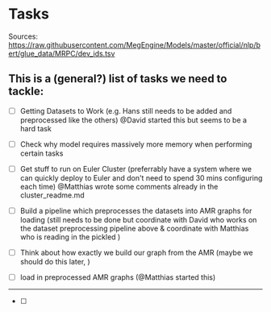 # Tasks

Sources: https://raw.githubusercontent.com/MegEngine/Models/master/official/nlp/bert/glue_data/MRPC/dev_ids.tsv


## This is a (general?) list of tasks we need to tackle:

- [ ] Getting Datasets to Work (e.g. Hans still needs to be added and preprocessed like the others) @David started this but seems to be a hard task
- [ ] Check why model requires massively more memory when performing certain tasks
- [ ] Get stuff to run on Euler Cluster (preferrably have a system where we can quickly deploy to Euler and don't need to spend 30 mins configuring each time) @Matthias wrote some comments already in the cluster_readme.md
- [ ] Build a pipeline which preprocesses the datasets into AMR graphs for loading (still needs to be done but coordinate with David who works on the dataset preprocessing pipeline above & coordinate with Matthias who is reading in the pickled )
- [ ] Think about how exactly we build our graph from the AMR (maybe we should do this later, )
- [ ] load in preprocessed AMR graphs (@Matthias started this)




-----

- [ ] 




